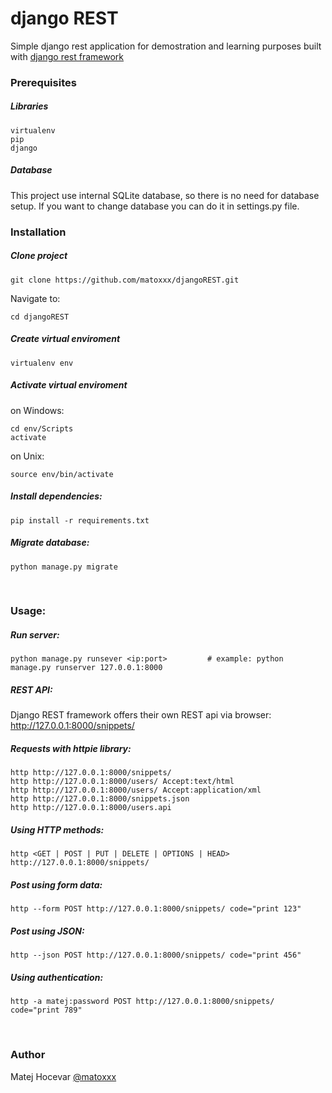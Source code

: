 # django REST
Simple django rest application for demostration and learning purposes built with [django rest framework](http://www.django-rest-framework.org/)
<br>

### Prerequisites

##### Libraries
	virtualenv
	pip
	django

##### Database
This project use internal SQLite database, so there is no need for database setup. If you want to change database you can do it in settings.py file.
<br>

### Installation

##### Clone project
	git clone https://github.com/matoxxx/djangoREST.git

Navigate to:

	cd djangoREST

##### Create virtual enviroment
	virtualenv env  

##### Activate virtual enviroment
on Windows:

	cd env/Scripts
	activate

on Unix:

	source env/bin/activate

##### Install dependencies:
	pip install -r requirements.txt

##### Migrate database:
	python manage.py migrate
<br>

### Usage:

##### Run server:
	python manage.py runsever <ip:port>			# example: python manage.py runserver 127.0.0.1:8000

##### REST API:
Django REST framework offers their own REST api via browser:
	http://127.0.0.1:8000/snippets/
	

##### Requests with httpie library:
	http http://127.0.0.1:8000/snippets/
	http http://127.0.0.1:8000/users/ Accept:text/html
	http http://127.0.0.1:8000/users/ Accept:application/xml
	http http://127.0.0.1:8000/snippets.json
	http http://127.0.0.1:8000/users.api

##### Using HTTP methods:
	http <GET | POST | PUT | DELETE | OPTIONS | HEAD> http://127.0.0.1:8000/snippets/

##### Post using form data:
	http --form POST http://127.0.0.1:8000/snippets/ code="print 123"

##### Post using JSON:
	http --json POST http://127.0.0.1:8000/snippets/ code="print 456"

##### Using authentication:
	http -a matej:password POST http://127.0.0.1:8000/snippets/ code="print 789"
<br>

### Author
Matej Hocevar [@matoxxx](https://github.com/matoxxx)

